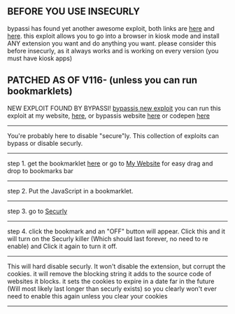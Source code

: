 ## BEFORE YOU USE INSECURLY
bypassi has found yet another awesome exploit,
both links are [here](https://skiovox.com) and [here](https://github.com/bypassiwastaken/skiovox). this exploit allows you to go into a browser in kiosk mode and install ANY extension you want and do anything you want. please consider this before insecurly, as it always works and is working on every version (you must have kiosk apps)


## PATCHED AS OF V116- (unless you can run bookmarklets)
NEW EXPLOIT FOUND BY BYPASSI!
[bypassis new exploit](https://github.com/zek-c/Securly-Kill-V111/blob/main/bypassi.html)
you can run this exploit at my website, [here](https://zekcurly.netlify.app/bypassi), or bypassis website [here](https://insecurly.bypassi.com) or codepen [here](https://codepen.io/zek-c/pen/JjwzvjZ)
<hr>
You're probably here to disable "secure"ly. This collection of exploits can bypass or disable securly.

<hr>

step 1. get the bookmarklet [here](https://github.com/zek-c/extension-v111-kill/blob/main/bookmarklet.js) or go to [My Website](https://zekcurly.netlify.app) for easy drag and drop to bookmarks bar

<hr>

step 2. Put the JavaScript in a bookmarklet.

<hr>

step 3. go to [Securly](https://securly.com)

<hr>

step 4. click the bookmark and an "OFF" button will appear. Click this and it will turn on the Securly killer (Which should last forever, no need to re enable) and Click it again to turn it off.

<hr>

This will hard disable securly. It won't disable the extension, but corrupt the cookies. it will remove the blocking string it adds to the source code of websites it blocks. it sets the cookies to expire in a date far in the future (Will most likely last longer than securly exists) so you clearly won't ever need to enable this again unless you clear your cookies
<hr>
